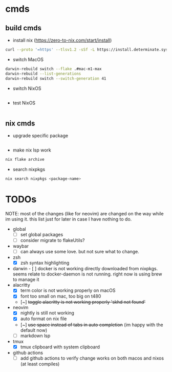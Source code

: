 # cmds

## build cmds

- install nix (https://zero-to-nix.com/start/install)

```bash
curl --proto '=https' --tlsv1.2 -sSf -L https://install.determinate.systems/nix | sh -s -- install
```

- switch MacOS

```bash
darwin-rebuild switch --flake .#mac-m1-max
darwin-rebuild --list-generations
darwin-rebuild switch --switch-generation 41
```

- switch NixOS

```bash

```

- test NixOS

```bash

```

## nix cmds

- upgrade specific package

```bash

```

- make nix lsp work

```bash
nix flake archive
```

- search nixpkgs

```bash
nix search nixpkgs <package-name>
```

# TODOs

NOTE: most of the changes (like for neovim) are changed on the way while im using it. this list just for later in case I have nothing to do.

- global
  - [ ] set global packages
  - [ ] consider migrate to flakeUtils?
- waybar
  - [ ] can always use some love. but not sure what to change.
- zsh
  - [x] zsh syntax highlighting
- darwin - [ ] docker is not working directly downloaded from nixpkgs. seems relate to docker-daemon is not running. right now is using brew to manage it
- alacritty
  - [x] term color is not working properly on macOS
  - [x] font too small on mac, too big on t480
  - [~] ~~toggle alacritty is not working properly 'skhd not found'~~
- neovim
  - [x] nightly is still not working
  - [x] auto format on nix file
  - [~] ~~use space instead of tabs in auto completion~~ (im happy with the default now)
  - [ ] markdown lsp
- tmux
  - [x] tmux clipboard with system clipboard
- github actions
  - [ ] add github actions to verify change works on both macos and nixos (at least compiles)
